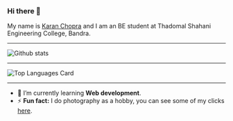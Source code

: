 ### Hi there 👋

My name is [Karan Chopra](https://www.linkedin.com/in/karan-chopra-5802/) and I am an BE student at Thadomal Shahani Engineering College, Bandra.
<br><hr>
![Github stats](https://github-readme-stats.vercel.app/api?username=KaranChopra5802&theme=gruvbox_light&show_icons=true&count_private=true)<hr>
![Top Languages Card](https://github-readme-stats.vercel.app/api/top-langs/?username=KaranChopra5802&theme=gruvbox_light&layout=compact)<hr>
- 🌱 I’m currently learning **Web development**.
- ⚡ **Fun fact:** I do photography as a hobby, you can see some of my clicks [here](https://www.instagram.com/_.just_a_hobby_/).
<!--
- 🔭 I’m currently working on ...
- 👯 I’m looking to collaborate on ...
- 🤔 I’m looking for help with ...
- 💬 Ask me about ...
- 📫 How to reach me: ...
- 😄 Pronouns: ...
-->
